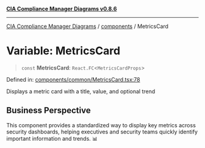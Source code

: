 [**CIA Compliance Manager Diagrams v0.8.6**](../../README.md)

***

[CIA Compliance Manager Diagrams](../../modules.md) / [components](../README.md) / MetricsCard

# Variable: MetricsCard

> `const` **MetricsCard**: `React.FC`\<`MetricsCardProps`\>

Defined in: [components/common/MetricsCard.tsx:78](https://github.com/Hack23/cia-compliance-manager/blob/050a250237d6f621490781dbdf95155919f35aed/src/components/common/MetricsCard.tsx#L78)

Displays a metric card with a title, value, and optional trend

## Business Perspective

This component provides a standardized way to display key metrics
across security dashboards, helping executives and security teams
quickly identify important information and trends. 📊
